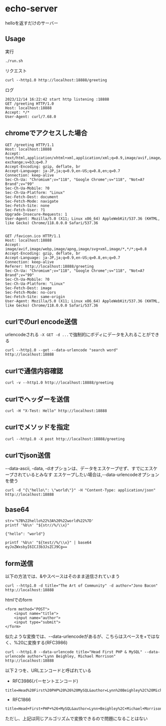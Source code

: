 # echo-server

helloを返すだけのサーバー

## Usage

実行

```
./run.sh
```

リクエスト

```
curl --http1.0 http://localhost:18888/greeting
```

ログ

```
2023/12/14 16:22:42 start http listening :18888
GET /greeting HTTP/1.0
Host: localhost:18888
Accept: */*
User-Agent: curl/7.68.0
```

## chromeでアクセスした場合

```
GET /greeting HTTP/1.1
Host: localhost:18888
Accept: text/html,application/xhtml+xml,application/xml;q=0.9,image/avif,image/webp,image/apng,*/*;q=0.8,application/signed-exchange;v=b3;q=0.7
Accept-Encoding: gzip, deflate, br
Accept-Language: ja-JP,ja;q=0.9,en-US;q=0.8,en;q=0.7
Connection: keep-alive
Sec-Ch-Ua: "Chromium";v="118", "Google Chrome";v="118", "Not=A?Brand";v="99"
Sec-Ch-Ua-Mobile: ?0
Sec-Ch-Ua-Platform: "Linux"
Sec-Fetch-Dest: document
Sec-Fetch-Mode: navigate
Sec-Fetch-Site: none
Sec-Fetch-User: ?1
Upgrade-Insecure-Requests: 1
User-Agent: Mozilla/5.0 (X11; Linux x86_64) AppleWebKit/537.36 (KHTML, like Gecko) Chrome/118.0.0.0 Safari/537.36


GET /favicon.ico HTTP/1.1
Host: localhost:18888
Accept: image/avif,image/webp,image/apng,image/svg+xml,image/*,*/*;q=0.8
Accept-Encoding: gzip, deflate, br
Accept-Language: ja-JP,ja;q=0.9,en-US;q=0.8,en;q=0.7
Connection: keep-alive
Referer: http://localhost:18888/greeting
Sec-Ch-Ua: "Chromium";v="118", "Google Chrome";v="118", "Not=A?Brand";v="99"
Sec-Ch-Ua-Mobile: ?0
Sec-Ch-Ua-Platform: "Linux"
Sec-Fetch-Dest: image
Sec-Fetch-Mode: no-cors
Sec-Fetch-Site: same-origin
User-Agent: Mozilla/5.0 (X11; Linux x86_64) AppleWebKit/537.36 (KHTML, like Gecko) Chrome/118.0.0.0 Safari/537.36
```

## curlでのurl encode送信

urlencodeされる
`-X GET -d ...`で強制的にボディにデータを入れることができる

```
curl --http1.0 --get --data-urlencode "search word" http://localhost:18888
```

## curlで通信内容確認

```
curl -v --http1.0 http://localhost:18888/greeting
```

## curlでヘッダーを送信

```
curl -H "X-Test: Hello" http://localhost:18888
```

## curlでメソッドを指定

```
curl --http1.0 -X post http://localhost:18888/greeting
```

## curlでjson送信

--data-ascii, -data, -dオプションは、データをエスケープせず、すでにエスケープされているとみなす
エスケープしたい場合は,--data-urlencodeオプションを使う

```
curl -d "{\"hello\": \"world\"}" -H "Content-Type: application/json" http://localhost:18888
```

## base64

```
str='%7B%22hello%22%3A%20%22world%22%7D'
printf '%b\n' "${str//%/\\x}"

{"hello": "world"}
```

```
printf '%b\n' "${test//%/\\x}" | base64
eyJoZWxsbyI6ICJ3b3JsZCJ9Cg==
```

## form送信

以下の方法では、&やスペースはそのまま送信されていまう
```
curl --http1.0 -d title="The Art of Community" -d author="Jono Bacon" http://localhost:18888
```

htmlでのform

```
<form method="POST">
    <input name="title">
    <input name="author">
    <input type="submit">
</form>
```

似たような変換では、--data-urlencodeがあるが、こちらはスペースを+ではなく、%20に変換する(RFC3986)

```
curl --http1.0 --data-urlencode title="Head First PHP & MySQL" --data-urlencode author="Lynn Beighley, Michael Morrison" http://localhost:18888
```

以下２つを、URLエンコードと呼ばれている

* RFC3986(パーセントエンコード)

```
title=Head%20First%20PHP%20%26%20MySQL&author=Lynn%20Beighley%2C%20Michael%20Morrison
```

* RFC1866

```
title=Head+First+PHP+%26+MySQL&author=Lynn+Beighley%2C+Michael+Morrison
```

ただし、上記は同じアルゴリズムで変換できるので問題になることはない


